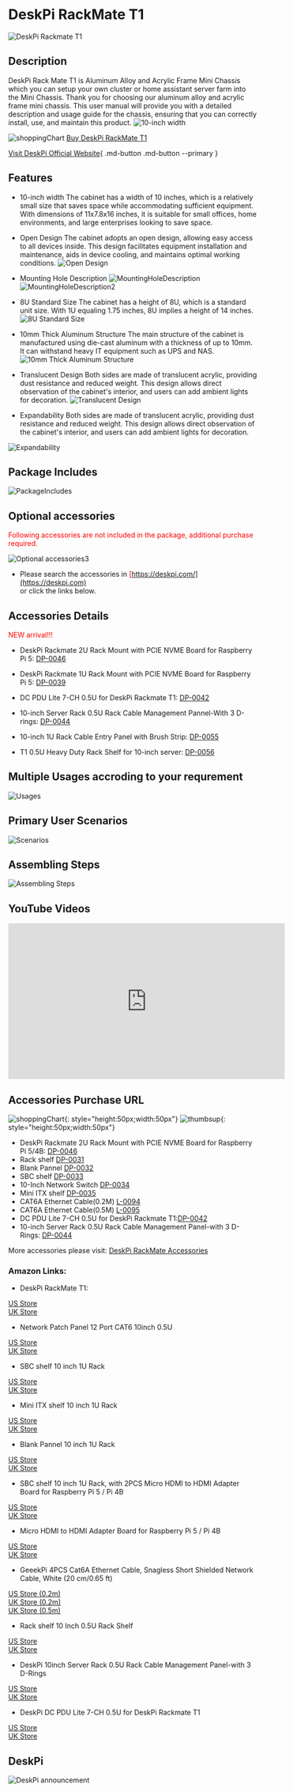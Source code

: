 # DeskPi RackMate T1
![DeskPi Rackmate T1](./imgs/rackmateT1/update/DP-0022-01.png)
## Description
DeskPi Rack Mate T1 is Aluminum Alloy and Acrylic Frame Mini Chassis which you can setup your own cluster or home assistant server farm into the Mini Chassis. 
Thank you for choosing our aluminum alloy and acrylic frame mini chassis.
This user manual will provide you with a detailed description and usage guide for the chassis, 
ensuring that you can correctly install, use, and maintain this product.
![10-inch width](./imgs/rackmateT1/update/DP-0022-02.png)

![shoppingChart](./imgs/picomate/shoppingchart.jpg)
[Buy DeskPi RackMate T1](https://deskpi.com/products/deskpi-rackmate-t1-2)

[Visit DeskPi Official Website](https://deskpi.com/){ .md-button .md-button --primary }

## Features
* 10-inch width 
The cabinet has a width of 10 inches, which is a relatively small size that saves space while accommodating sufficient equipment. 
With dimensions of 11x7.8x16 inches, it is suitable for small offices, home environments, and large enterprises looking to save space.

* Open Design
The cabinet adopts an open design, allowing easy access to all devices inside. 
This design facilitates equipment installation and maintenance, aids in device cooling, and maintains optimal working conditions.
![Open Design](./imgs/rackmateT1/update/DP-0022-03.png)

* Mounting Hole Description
![MountingHoleDescription](./imgs/rackmateT1/update/DP-0022-04.png)
![MountingHoleDescription2](./imgs/rackmateT1/update/DP-0022-05.png)

* 8U Standard Size
The cabinet has a height of 8U, which is a standard unit size. 
With 1U equaling 1.75 inches, 8U implies a height of 14 inches.
![8U Standard Size](./imgs/rackmateT1/update/DP-0022-06.png)

* 10mm Thick Aluminum Structure
The main structure of the cabinet is manufactured using die-cast aluminum with a thickness of up
to 10mm.
It can withstand heavy IT equipment such as UPS and NAS.
![10mm Thick Aluminum Structure](./imgs/rackmateT1/update/DP-0022-07.png)

* Translucent Design
Both sides are made of translucent acrylic, providing dust resistance and reduced weight. 
This design allows direct observation of the cabinet's interior, and users can add ambient lights for
decoration.
![Translucent Design](./imgs/rackmateT1/update/DP-0022-08.png)

* Expandability
Both sides are made of translucent acrylic, providing dust resistance and reduced weight. 
This design allows direct observation of the cabinet's interior, and users can add ambient lights for decoration.

![Expandability](./imgs/rackmateT1/update/DP-0022-09.png)

## Package Includes 

![PackageIncludes](./imgs/rackmateT1/update/DP-0022-10.png)

## Optional accessories
<font color=red> Following accessories are not included in the package,
    additional purchase required. </font></br> 

![Optional accessories3](./imgs/rackmateT1/deskpi_rackmate_t1_accessories.jpg) 

* Please search the accessories in <font color=red>[https://deskpi.com/](https://deskpi.com) </font></br> or click the links below. 

## Accessories Details 

<font color=red> NEW arrival!!!</font><br>

* DeskPi Rackmate 2U Rack Mount with PCIE NVME Board for Raspberry Pi 5: [DP-0046](./rackmate_accessories_3.md)

* DeskPi Rackmate 1U Rack Mount with PCIE NVME Board for Raspberry Pi 5: [DP-0039](./rackmate_accessories_4.md)

* DC PDU Lite 7-CH 0.5U for DeskPi Rackmate T1: [DP-0042](./rackmate_accessories.md)

* 10-inch Server Rack 0.5U Rack Cable Management Pannel-With 3 D-rings: [DP-0044](./rackmate_accessories_2.md)

* 10-inch 1U Rack Cable Entry Panel with Brush Strip: [DP-0055](./rackmate_accessories_5.md)

* T1 0.5U Heavy Duty Rack Shelf for 10-inch server: [DP-0056](./rackmate_accessories_6.md)



## Multiple Usages accroding to your requrement
![Usages](./imgs/rackmateT1/update/DP-0022-13.png)

## Primary User Scenarios
![Scenarios](./imgs/rackmateT1/update/DP-0022-14.png)

## Assembling Steps
![Assembling Steps](./imgs/rackmateT1/update/DP-0022-15.png)

## YouTube Videos
<iframe width="560" height="315" src="https://www.youtube.com/embed/mwcAfQ94cXg?si=L08mH2LI2iv1c-lC" title="YouTube video player" frameborder="0" allow="accelerometer; autoplay; clipboard-write; encrypted-media; gyroscope; picture-in-picture; web-share" referrerpolicy="strict-origin-when-cross-origin" allowfullscreen></iframe>

## Accessories Purchase URL

![shoppingChart](./imgs/picomate/shoppingchart.jpg){: style="height:50px;width:50px"}
![thumbsup](./imgs/rackmateT1/update/thumbsup.png){: style="height:50px;width:50px"}

* DeskPi Rackmate 2U Rack Mount with PCIE NVME Board for Raspberry Pi 5/4B: [DP-0046](https://deskpi.com/)
* Rack shelf [DP-0031](https://deskpi.com/collections/deskpi-rack-mate/products/deskpi)
* Blank Pannel [DP-0032](https://deskpi.com/collections/deskpi-rack-mate/products/deskpi-accessories-blank-pannel)
* SBC shelf [DP-0033](https://deskpi.com/collections/deskpi-rack-mate/products/deskpi-accessories-sbc-shell)
* 10-Inch Network Switch [DP-0034](https://deskpi.com/collections/deskpi-rack-mate/products/deskpi-rackmate-accessory-10-inch-network-switch)
* Mini ITX shelf [DP-0035](https://deskpi.com/collections/deskpi-rack-mate/products/deskpi-rackmate-accessory-mini-itx-shell)
* CAT6A Ethernet Cable(0.2M) [L-0094](https://deskpi.com/collections/new-arrival/products/4-pack-3-8mm-0-2m-snagless-short-shielded-cat6a-ethernet-cable) 
* CAT6A Ethernet Cable(0.5M) [L-0095](https://deskpi.com/collections/new-arrival/products/4-pack-3-8mm-0-5m-snagless-short-shielded-cat6a-ethernet-cable) 
* DC PDU Lite 7-CH 0.5U for DeskPi Rackmate T1:[DP-0042](https://deskpi.com/collections/new-arrival/products/deskpi-dc-pdu-lite-7-ch-0-5u-for-deskpi-rackmate-t1)
* 10-inch Server Rack 0.5U Rack Cable Management Panel-with 3 D-Rings: [DP-0044](https://deskpi.com/collections/new-arrival/products/10inch-server-rack-0-5u-rack-cable-management-panel-with-3-d-rings)

More accessories please visit: [DeskPi RackMate Accessories](./rackmate_accessories_allinone.md)

### Amazon Links:

* DeskPi RackMate T1: 

[US Store](https://www.amazon.com/dp/B0CSCWVTQ7/)
<br>
[UK Store](https://www.amazon.co.uk/dp/B0CS6MHCY8)

* Network Patch Panel 12 Port CAT6 10inch 0.5U

[US Store](https://www.amazon.com/dp/B0D5XPNHHF/)
<br>
[UK Store](https://www.amazon.co.uk/dp/B0D5Q6CJ1J)

* SBC shelf 10 inch 1U Rack

[US Store](https://www.amazon.com/dp/B0D5XMM7HL)
<br> 
[UK Store](https://www.amazon.co.uk/dp/B0D5QL66MB)

* Mini ITX shelf 10 inch 1U Rack

[US Store](https://www.amazon.com/dp/B0D5XNDFDZ/)
<br> 
[UK Store](https://www.amazon.co.uk/dp/B0D5QSB8GY)

* Blank Pannel 10 inch 1U Rack

[US Store]( https://www.amazon.com/dp/B0D5XKZ714/)
<br> 
[UK Store]( https://www.amazon.co.uk/dp/B0D5QP91R9)

* SBC shelf 10 inch 1U Rack, with 2PCS Micro HDMI to HDMI Adapter Board for Raspberry Pi 5 / Pi 4B

[US Store]( https://www.amazon.com/dp/B0D9NGC4DH/)
<br> 
[UK Store]( https://www.amazon.co.uk/dp/B0D9NGC4DH)

* Micro HDMI to HDMI Adapter Board for Raspberry Pi 5 / Pi 4B

[US Store]( https://www.amazon.com/dp/B0D9LDQ7DY/)
<br> 
[UK Store]( https://www.amazon.co.uk/dp/B0D9LDQ7DY)

* GeeekPi 4PCS Cat6A Ethernet Cable, Snagless Short Shielded Network Cable, White (20 cm/0.65 ft)

[US Store (0.2m)](https://www.amazon.com/dp/B0DDXLCYF6/)
<br> 
[UK Store (0.2m)](https://www.amazon.co.uk/dp/B0DDX78486)
<br> 
[UK Store (0.5m)](https://www.amazon.co.uk/dp/B0DDXQH81J)

* Rack shelf 10 Inch 0.5U Rack Shelf

[US Store](https://www.amazon.com/dp/B0DFHCM3YG)
<br> 
[UK Store](https://www.amazon.co.uk/dp/B0DFLQJ436)

* DeskPi 10inch Server Rack 0.5U Rack Cable Management Panel-with 3 D-Rings

[US Store](https://www.amazon.com/dp/B0DGP8TT6Q)
<br> 
[UK Store](https://www.amazon.co.uk/dp/B0DFLQJ436)

* DeskPi DC PDU Lite 7-CH 0.5U for DeskPi Rackmate T1

[US Store](https://www.amazon.com/dp/B0DGFZVXF6)
<br> 
[UK Store](https://www.amazon.co.uk/dp/B0DGGB14KN)


## DeskPi 
![DeskPi announcement](./imgs/rackmateT1/update/DP-0022-16.png)


